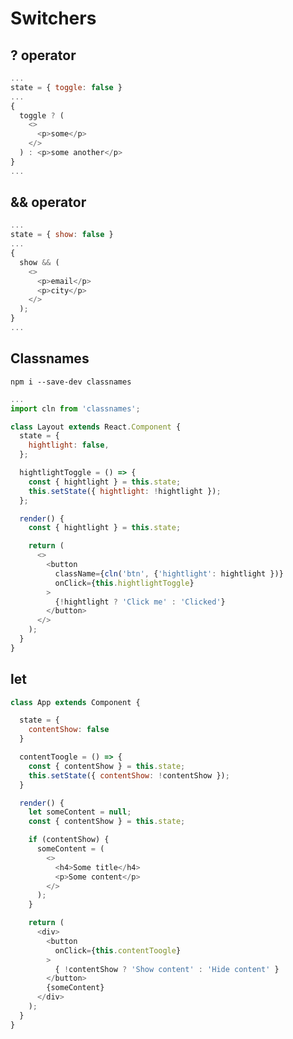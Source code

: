 # Switchers

## ? operator
```js
...
state = { toggle: false }
...
{ 
  toggle ? (
    <>
      <p>some</p>
    </> 
  ) : <p>some another</p>
}
...
```

## && operator
```js
...
state = { show: false }
...
{ 
  show && (
    <>
      <p>email</p>
      <p>city</p>
    </>
  );
}
...
```

## Classnames
``` npm i --save-dev classnames ```
```js
...
import cln from 'classnames';

class Layout extends React.Component {
  state = {
    hightlight: false,
  };

  hightlightToggle = () => {
    const { hightlight } = this.state;
    this.setState({ hightlight: !hightlight });
  };

  render() {
    const { hightlight } = this.state;

    return (
      <>
        <button 
          className={cln('btn', {'hightlight': hightlight })}
          onClick={this.hightlightToggle}
        >
          {!hightlight ? 'Click me' : 'Clicked'}
        </button>
      </>
    );
  }
}
```

## let
```js
class App extends Component {

  state = {
    contentShow: false
  }

  contentToogle = () => {
    const { contentShow } = this.state;
    this.setState({ contentShow: !contentShow });
  }

  render() {
    let someContent = null;
    const { contentShow } = this.state;

    if (contentShow) {
      someContent = (
        <>
          <h4>Some title</h4>
          <p>Some content</p>
        </>
      );
    }

    return (
      <div>
        <button 
          onClick={this.contentToogle}
        >
          { !contentShow ? 'Show content' : 'Hide content' } 
        </button>
        {someContent}
      </div>
    );
  }
}
```


<!-- ## Toggle
```js
{this.state.showContacts ? 
    <React.Fragment>
      <p>{email}</p>
      <p>{city}</p>
    </React.Fragment> : null
  } -->
